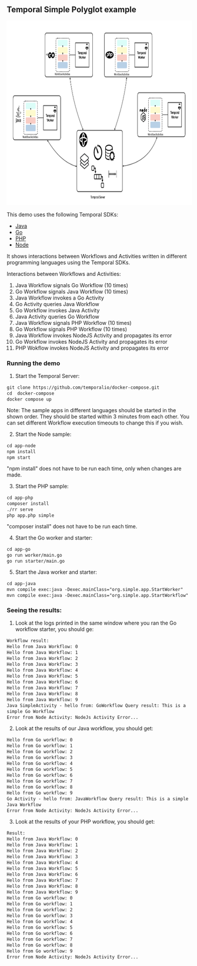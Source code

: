 ## Temporal Simple Polyglot example


<p align="center">
<img src="img/polyglot-overview.png" height="500px" alt="App Overview"/>
</p>


This demo uses the following Temporal SDKs:
* [Java](https://docs.temporal.io/docs/java/introduction)
* [Go](https://docs.temporal.io/docs/go/introduction)
* [PHP](https://docs.temporal.io/docs/php/introduction)
* [Node](https://docs.temporal.io/docs/node/introduction)

It shows interactions between Workflows and Activities written in different 
programming languages using the Temporal SDKs.

Interactions between Workflows and Activities:

1. Java Workflow signals Go Workflow (10 times)
2. Go Workflow signals Java Workflow (10 times)
3. Java Workflow invokes a Go Activity
4. Go Activity queries Java Workflow
5. Go Workflow invokes Java Activity
6. Java Activity queries Go Workflow
7. Java Workflow signals PHP Workflow (10 times)
8. Go Workflow signals PHP Workflow (10 times)
9. Java Workflow invokes NodeJS Activity and propagates its error 
10. Go Workflow invokes NodeJS Activity and propagates its error
11. PHP Wokflow invokes NodeJS Activity and propagates its error

### Running the demo

1) Start the Temporal Server:
```shell script
git clone https://github.com/temporalio/docker-compose.git
cd  docker-compose
docker compose up
```

Note: The sample apps in different languages should be started in 
the shown order. They should be started within 3 minutes from each other.
You can set different Workflow execution timeouts to change this if you wish.

2) Start the Node sample:
```shell script
cd app-node
npm install
npm start
```

"npm install" does not have to be run each time, only when changes are made.

3) Start the PHP sample:
```shell script
cd app-php
composer install
./rr serve
php app.php simple  
```

"composer install" does not have to be run each time.

4) Start the Go worker and starter:
```shell script
cd app-go
go run worker/main.go
go run starter/main.go
```

5) Start the Java worker and starter:
```shell script
cd app-java
mvn compile exec:java -Dexec.mainClass="org.simple.app.StartWorker"
mvn compile exec:java -Dexec.mainClass="org.simple.app.StartWorkflow"
```

### Seeing the results:
1) Look at the logs printed in the same window where you ran the Go workflow starter, you should ge:

```shell script
Workflow result: 
Hello from Java Workflow: 0
Hello from Java Workflow: 1
Hello from Java Workflow: 2
Hello from Java Workflow: 3
Hello from Java Workflow: 4
Hello from Java Workflow: 5
Hello from Java Workflow: 6
Hello from Java Workflow: 7
Hello from Java Workflow: 8
Hello from Java Workflow: 9
Java SimpleActivity - hello from: GoWorkflow Query result: This is a simple Go Workflow
Error from Node Activity: NodeJs Activity Error...
```

2) Look at the results of our Java workflow, you should get:
```shell script
Hello from Go workflow: 0
Hello from Go workflow: 1
Hello from Go workflow: 2
Hello from Go workflow: 3
Hello from Go workflow: 4
Hello from Go workflow: 5
Hello from Go workflow: 6
Hello from Go workflow: 7
Hello from Go workflow: 8
Hello from Go workflow: 9
Go Activity - hello from: JavaWorkflow Query result: This is a simple Java Workflow
Error from Node Activity: NodeJs Activity Error...
```

3) Look at the results of your PHP workflow, you should get:
```shell script
Result:
Hello from Java Workflow: 0
Hello from Java Workflow: 1
Hello from Java Workflow: 2
Hello from Java Workflow: 3
Hello from Java Workflow: 4
Hello from Java Workflow: 5
Hello from Java Workflow: 6
Hello from Java Workflow: 7
Hello from Java Workflow: 8
Hello from Java Workflow: 9
Hello from Go workflow: 0
Hello from Go workflow: 1
Hello from Go workflow: 2
Hello from Go workflow: 3
Hello from Go workflow: 4
Hello from Go workflow: 5
Hello from Go workflow: 6
Hello from Go workflow: 7
Hello from Go workflow: 8
Hello from Go workflow: 9
Error from Node Activity: NodeJs Activity Error...
```
